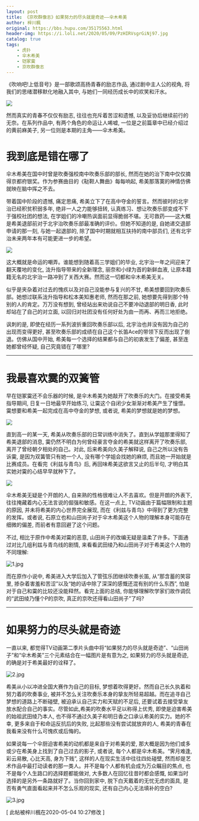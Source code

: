 ```yaml
---
layout: post
title: 《京吹群像志》如果努力的尽头就是奇迹——伞木希美
author: 梓川楓
original: https://bbs.hupu.com/35175563.html
header-img: https://i.loli.net/2020/05/09/PzHIRVsgrGiNj97.jpg
catalog: true
tags:
    - 虎扑
    - 伞木希美
    - 铠冢霙
    - 京吹群像志
---
```

《吹响吧!上低音号》是一部歌颂高扬青春的励志作品, 通过剧中主人公的视角, 将我们的思绪潜移默化地融入其中, 与她们一同经历成长中的欢笑和汗水。

  

![](https://i.loli.net/2020/05/09/PzHIRVsgrGiNj97.jpg)

  

然而真实的青春不仅仅有励志, 往往也充斥着苦涩和遗憾, 以及妥协后继续前行的无奈。在系列作品中, 有两个角色的命运让人唏嘘,
一位是之前篇章中已经介绍过的黄前麻美子, 另一位则是本期的主角——伞木希美。

  

# 我到底是错在哪了

  

伞木希美在国中时曾是吹奏强校南中吹奏乐部的部长, 然而在她的治下南中仅仅摘得京都府银奖。作为参赛曲目的《鞑靼人舞曲》每每响起,
希美那落寞的神情仿佛就映在脑中挥之不去。

  

带着国中阶段的遗憾, 痛定思痛, 希美立下了在高中夺金的誓言。然而彼时的北宇治已经积贫积弱多年, 绝非一人之力能够扭转,
认真练习、想让吹奏乐部变成不下于强校社团的想法,
在学姐们的冷嘲热讽面前显得脆弱不堪。无可救药——这大概是希美退部前对于北宇治吹奏乐部最准确的评价。但她不知道的是, 自她递交退部申请的那一刻,
与她一起退部的, 除了国中时期就相互扶持的南中部员们, 还有北宇治未来两年本有可能更进一步的希望。

  

![](https://i.loli.net/2020/05/09/zwXukqeBZLb8fGY.png)

  

这大概就是命运的嘲弄。谁能想到随着高三学姐们的毕业, 北宇治一年之间迎来了翻天覆地的变化, 泷升指导带来的全新理念, 丽奈和小绿为首的新鲜血液,
让原本籍籍无名的北宇治一路冲到了关西大赛。然而这一切都和伞木希美无关。

  

似乎是夹杂着对过去的愧疚以及对自己没能参与复兴的不甘, 希美想要回到吹奏乐部。她想过联系泷升指导和松本美知惠老师, 然而在那之前,
她想要先得到那个特别的人的肯定。万万没有想到, 曾经站出来劝说自己不要冲动退部的明日香, 此时却站在了自己的对立面,
以回归对社团没有任何好处为由一而再、再而三地拒绝。

  

讽刺的是, 即使在经历一系列波折重回吹奏乐部以后, 北宇治也并没有因为自己的出现而变得更好,
甚至吹奏乐部的成绩在自己这个长笛Ace的带领下反而出现了倒退。仿佛从国中开始, 希美每一个选择的结果都与自己的初衷发生了偏差, 甚至连她都曾经怀疑,
自己究竟错在了哪里?

****

# 我最喜欢霙的双簧管

早在铠冢霙还不会乐器的时候, 是伞木希美为她敲开了吹奏乐的大门。在接受希美指导期间, 日复一日地最早开始练习,
让霙这个自闭少女渐渐对希美产生了憧憬。霙想要和希美一起完成在高中夺金的梦想, 或者说, 希美的梦想就是她的梦想。

  

![](https://i.loli.net/2020/05/09/vVel4bNxQY3scOn.jpg)

  

直到高一的某一天, 希美从吹奏乐部的日常训练中消失了。直到从学姐那里得知了希美退部的消息, 霙仍然不明白为何曾经豪言夺金的希美就这样离开了吹奏乐部,
离开了曾经朝夕相处的自己。对此, 后来希美向久美子解释说, 自己之所以没有告诉霙, 是因为双簧管只有她一个人, 没有哪个学姐会找她的麻烦,
而且她一开始就是比赛成员。在看完《利兹与青鸟》后, 再回味希美这欲言又止的后半句, 才明白其实她对霙的心结早早就种下了。

  

 ![](https://i.loli.net/2020/05/09/3lFJhGvTB7qpkaP.png)

  

伞木希美无疑是个开朗的人, 自来熟的性格很难让人不去喜欢。但是开朗的外表下, 往往掩藏着内心无法言说的倔强和敏感。在这一点上,
TV动画由于篇幅限制和主题的原因, 并未将希美的内心世界完全展现, 而在《利兹与青鸟》中得到了更为完整的发挥。或者说,
石原立也和山田尚子对于伞木希美这个人物的理解本身可能存在细微的偏差, 而前者有意回避了这个问题。

  

不过, 相比于原作中希美对霙的恶意, 山田尚子的改编无疑是温柔了许多。下面通过对比几组利兹与青鸟线的剧情,
来看看武田绫乃和山田尚子对于希美这个人物的不同理解:

![1.jpg](https://s2.loli.net/2023/04/29/1n4BePjYqd9Hc3s.jpg)
  
而在原作小说中, 希美进入大学后加入了管弦乐团继续吹奏长笛, 从“那含蓄的笑容里, 掺杂着害羞和苦涩”以及“她的话中除了深深的感慨还混有别的什么东西”,
怕是对于自己和霙的比较还没能释然。看完上面的总结, 你能够理解吹学家们故作调侃的“武田绫乃懂个P的京吹, 真正的京吹还得看山田尚子”了吗?

 ****

# 如果努力的尽头就是奇迹

  

一直以来, 都觉得TV动画第二季片头曲中将“如果努力的尽头就是奇迹”、“山田尚子”和“伞木希美”三个元素结合在一幅图片是有意为之, 如果努力的尽头就是奇迹,
的确是对于希美最好的诠释了。

![2.jpg](https://s2.loli.net/2023/04/29/kSVpg9FKRIOaoT8.jpg)

希美从小以冲进全国大赛作为自己的目标, 梦想着吹得更好。然而自己长久执着和努力着的吹奏事业,
被并不怎么关注吹奏乐本身的挚友所轻易超越。而在追寻自己梦想的道路上不断碰壁, 被迫承认自己实力和天赋的不足后,
还要试着去接受挚友放水配合自己的事实。尽管如此,希美的吹奏水平足以称得上优秀, 即使是迫害希美的始祖武田绫乃本人,
也不得不通过久美子和明日香之口承认希美的实力。她的不幸, 更多来自于和命运反抗后的失败, 比起那些没有尝试就放弃的人,
希美的青春在我看来没有什么可愧疚或后悔的。

  

如果说每一个伞厨迫害希美的动机都是来自于对希美的爱, 那大概是因为他们或多或少在希美身上找到了自己过去的影子, 或者说, 每个人都是伞木希美。“霁月难逢,
彩云易散, 心比天高, 身为下贱”, 这样的人在现实生活中往往四处碰壁, 然而却是艺术作品中最打动读者的那一类人。并不是每个人都有机会成为万众瞩目的焦点,
也不是每个人生路口的选择题都能做对, 大多数人在回忆往昔时都会感慨, 如果当时选择的是另外一条路就好了。当你回到家中, 脱下白天戴着的无忧无虑的面具,
是否有勇气直面看起来并不怎么乐观的现实, 还有自己内心无法填补的空白?

![3.jpg](https://s2.loli.net/2023/04/29/25hj3TkgKQNctXq.jpg)

[ 此帖被梓川楓在2020-05-04 10:27修改 ]

